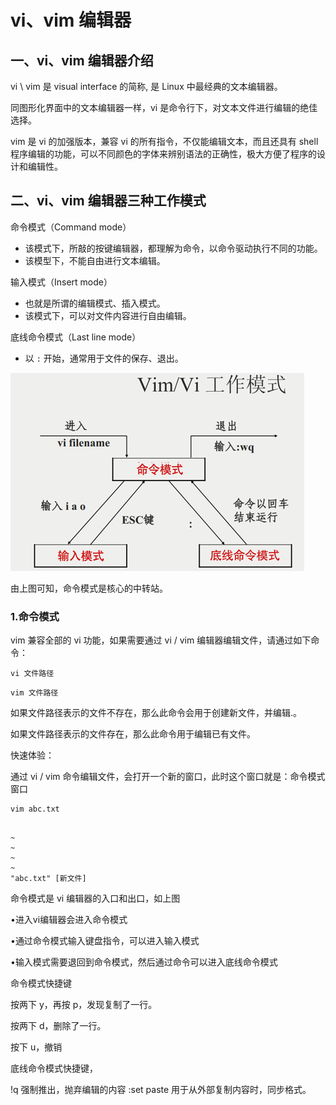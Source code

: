 # vi、vim 编辑器

## 一、vi、vim 编辑器介绍

vi \ vim 是 visual interface 的简称, 是 Linux 中最经典的文本编辑器。

同图形化界面中的文本编辑器一样，vi 是命令行下，对文本文件进行编辑的绝佳选择。

vim 是 vi 的加强版本，兼容 vi 的所有指令，不仅能编辑文本，而且还具有 shell 程序编辑的功能，可以不同颜色的字体来辨别语法的正确性，极大方便了程序的设计和编辑性。

## 二、vi、vim 编辑器三种工作模式

命令模式（Command mode）

- 该模式下，所敲的按键编辑器，都理解为命令，以命令驱动执行不同的功能。
- 该模型下，不能自由进行文本编辑。

输入模式（Insert mode）

- 也就是所谓的编辑模式、插入模式。
- 该模式下，可以对文件内容进行自由编辑。

底线命令模式（Last line mode）

- 以 `:` 开始，通常用于文件的保存、退出。

![vi工作模式](NoteAssets/vi工作模式.png)

由上图可知，命令模式是核心的中转站。

### 1.命令模式

vim 兼容全部的 vi 功能，如果需要通过 vi / vim 编辑器编辑文件，请通过如下命令：

`vi 文件路径`

`vim 文件路径`

如果文件路径表示的文件不存在，那么此命令会用于创建新文件，并编辑.。

如果文件路径表示的文件存在，那么此命令用于编辑已有文件。

快速体验：

通过 vi / vim 命令编辑文件，会打开一个新的窗口，此时这个窗口就是：命令模式窗口

```shell
vim abc.txt
```

```shell
                                              
~                                                                                                                                                                                           
~                                                                                                                                                                                           
~                                                                                                                                                                                           
~                                                                                                                                                                                           
"abc.txt" [新文件]  
```

命令模式是 vi 编辑器的入口和出口，如上图

•进入vi编辑器会进入命令模式

•通过命令模式输入键盘指令，可以进入输入模式

•输入模式需要退回到命令模式，然后通过命令可以进入底线命令模式



命令模式快捷键

按两下 y，再按 p，发现复制了一行。

按两下 d，删除了一行。

按下 u，撤销

底线命令模式快捷键，

!q 强制推出，抛弃编辑的内容
:set paste 用于从外部复制内容时，同步格式。
